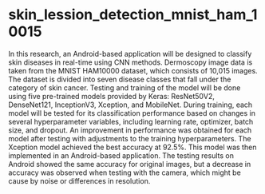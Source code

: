 # skin_lession_detection_mnist_ham_10015
In this research, an Android-based application will be designed to classify skin diseases in real-time using CNN methods. Dermoscopy image data is taken from the MNIST HAM10000 dataset, which consists of 10,015 images. The dataset is divided into seven disease classes that fall under the category of skin cancer. Testing and training of the model will be done using five pre-trained models provided by Keras: ResNet50V2, DenseNet121, InceptionV3, Xception, and MobileNet. During training, each model will be tested for its classification performance based on changes in several hyperparameter variables, including learning rate, optimizer, batch size, and dropout. An improvement in performance was obtained for each model after testing with adjustments to the training hyperparameters. The Xception model achieved the best accuracy at 92.5%. This model was then implemented in an Android-based application. The testing results on Android showed the same accuracy for original images, but a decrease in accuracy was observed when testing with the camera, which might be cause by noise or differences in resolution.
